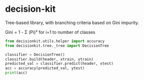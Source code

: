 # decision-kit

Tree-based library, with branching criteria based on Gini impurity.

Gini = 1 - Σ (Pi)² for i=1 to number of classes

```python
from decisionkit.utils.helper import accuracy
from decisionkit.tree._tree import DecisionTree

classifier = DecisionTree()
classifier.build(header, xtrain, ytrain)
predicted_val = classifier.predict(header, xtest)
acc = accuracy(predicted_val, ytest)
print(acc)
```